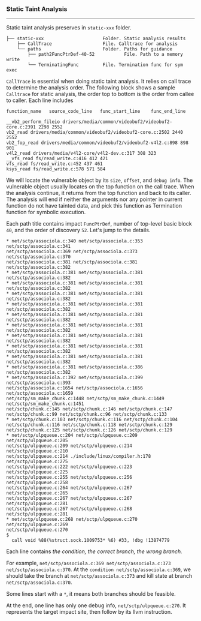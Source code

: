 ### Static Taint Analysis

------

Static taint analysis preserves in `static-xxx` folder. 

```
├── static-xxx						Folder. Static analysis results
    ├── CallTrace					File. Calltrace for analysis
    └── paths						Folder. Paths for guidance
    	├── path2FuncPtrDef-40-52			File. Path to a memory write
   		└── TerminatingFunc			File. Termination func for sym exec
```

`CallTrace` is essential when doing static taint analysis. It relies on call trace to determine the analysis order.  The following block shows a sample `Calltrace` for static analysis, the order top to bottom is the order from callee to caller. Each line includes 

`function_name   source_code_line   func_start_line    func_end_line`

```
__vb2_perform_fileio drivers/media/common/videobuf2/videobuf2-core.c:2391 2298 2552
vb2_read drivers/media/common/videobuf2/videobuf2-core.c:2502 2440 2552
vb2_fop_read drivers/media/common/videobuf2/videobuf2-v4l2.c:898 898 901
v4l2_read drivers/media/v4l2-core/v4l2-dev.c:317 308 323
__vfs_read fs/read_write.c:416 412 421
vfs_read fs/read_write.c:452 437 461
ksys_read fs/read_write.c:578 571 584
```

We will locate the vulnerable object by its `size`, `offset`, and `debug info`. The vulnerable object usually locates on the top function on the call trace. When the analysis continue, it returns from the top function and back to its caller. The analysis will end if neither the arguments nor any pointer in current function do not have tainted data, and pick this function as Termination function for symbolic execution.

Each path title contains impact `FuncPtrDef`, number of top-level basic block `40`, and the order of discovery `52`. Let's jump to the details.

```
* net/sctp/associola.c:340 net/sctp/associola.c:353 net/sctp/associola.c:341
net/sctp/associola.c:369 net/sctp/associola.c:373 net/sctp/associola.c:370
net/sctp/associola.c:381 net/sctp/associola.c:381 net/sctp/associola.c:382
* net/sctp/associola.c:381 net/sctp/associola.c:381 net/sctp/associola.c:382
* net/sctp/associola.c:381 net/sctp/associola.c:381 net/sctp/associola.c:382
* net/sctp/associola.c:381 net/sctp/associola.c:381 net/sctp/associola.c:382
* net/sctp/associola.c:381 net/sctp/associola.c:381 net/sctp/associola.c:382
* net/sctp/associola.c:381 net/sctp/associola.c:381 net/sctp/associola.c:382
* net/sctp/associola.c:381 net/sctp/associola.c:381 net/sctp/associola.c:382
* net/sctp/associola.c:381 net/sctp/associola.c:381 net/sctp/associola.c:382
* net/sctp/associola.c:381 net/sctp/associola.c:381 net/sctp/associola.c:382
* net/sctp/associola.c:381 net/sctp/associola.c:381 net/sctp/associola.c:382
* net/sctp/associola.c:381 net/sctp/associola.c:386 net/sctp/associola.c:382
* net/sctp/associola.c:392 net/sctp/associola.c:399 net/sctp/associola.c:393
net/sctp/associola.c:1654 net/sctp/associola.c:1656 net/sctp/associola.c:1659
net/sctp/sm_make_chunk.c:1448 net/sctp/sm_make_chunk.c:1449 net/sctp/sm_make_chunk.c:1451
net/sctp/chunk.c:145 net/sctp/chunk.c:146 net/sctp/chunk.c:147
net/sctp/chunk.c:99 net/sctp/chunk.c:96 net/sctp/chunk.c:133
* net/sctp/chunk.c:103 net/sctp/chunk.c:116 net/sctp/chunk.c:104
net/sctp/chunk.c:116 net/sctp/chunk.c:118 net/sctp/chunk.c:129
net/sctp/chunk.c:125 net/sctp/chunk.c:126 net/sctp/chunk.c:129
* net/sctp/ulpqueue.c:204 net/sctp/ulpqueue.c:209 net/sctp/ulpqueue.c:205
net/sctp/ulpqueue.c:209 net/sctp/ulpqueue.c:214 net/sctp/ulpqueue.c:210
net/sctp/ulpqueue.c:214 ./include/linux/compiler.h:178 net/sctp/ulpqueue.c:275
net/sctp/ulpqueue.c:222 net/sctp/ulpqueue.c:223 net/sctp/ulpqueue.c:225
net/sctp/ulpqueue.c:255 net/sctp/ulpqueue.c:256 net/sctp/ulpqueue.c:258
net/sctp/ulpqueue.c:264 net/sctp/ulpqueue.c:267 net/sctp/ulpqueue.c:265
net/sctp/ulpqueue.c:267 net/sctp/ulpqueue.c:267 net/sctp/ulpqueue.c:281
net/sctp/ulpqueue.c:267 net/sctp/ulpqueue.c:268 net/sctp/ulpqueue.c:281
* net/sctp/ulpqueue.c:268 net/sctp/ulpqueue.c:270 net/sctp/ulpqueue.c:269
net/sctp/ulpqueue.c:270
$
  call void %88(%struct.sock.1009753* %6) #33, !dbg !13874779
```

Each line contains *the condition, the correct branch, the wrong branch.*

For example, `net/sctp/associola.c:369 net/sctp/associola.c:373 net/sctp/associola.c:370`. At the `condition net/sctp/associola.c:369`, we should take the branch at `net/sctp/associola.c:373` and kill state at branch `net/sctp/associola.c:370`.

Some lines start with a `*`, it means both branches should be feasible.

At the end, one line has only one debug info, `net/sctp/ulpqueue.c:270`. It represents the target impact site, then follow by its llvm instruction.